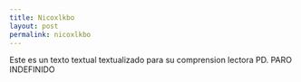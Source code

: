 ```yaml
---
title: Nicoxlkbo
layout: post
permalink: nicoxlkbo
---
```


Este es un texto textual textualizado para su comprension lectora
PD. PARO INDEFINIDO

